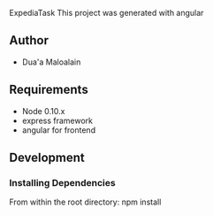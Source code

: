 ExpediaTask
This project was generated with angular

## Author
  - Dua'a Maloalain


## Requirements
- Node 0.10.x
- express framework 
- angular for frontend

## Development

### Installing Dependencies

From within the root directory:
npm install



